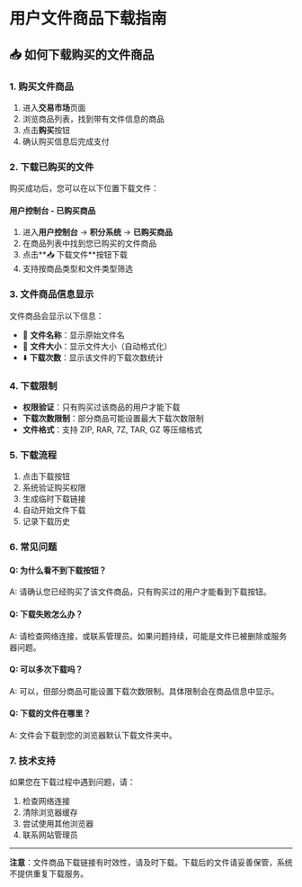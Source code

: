 # 用户文件商品下载指南

## 📥 如何下载购买的文件商品

### 1. 购买文件商品

1. 进入**交易市场**页面
2. 浏览商品列表，找到带有文件信息的商品
3. 点击**购买**按钮
4. 确认购买信息后完成支付

### 2. 下载已购买的文件

购买成功后，您可以在以下位置下载文件：

#### 用户控制台 - 已购买商品
1. 进入**用户控制台** → **积分系统** → **已购买商品**
2. 在商品列表中找到您已购买的文件商品
3. 点击**📥 下载文件**按钮下载
4. 支持按商品类型和文件类型筛选

### 3. 文件商品信息显示

文件商品会显示以下信息：
- 📁 **文件名称**：显示原始文件名
- 📏 **文件大小**：显示文件大小（自动格式化）
- ⬇️ **下载次数**：显示该文件的下载次数统计

### 4. 下载限制

- **权限验证**：只有购买过该商品的用户才能下载
- **下载次数限制**：部分商品可能设置最大下载次数限制
- **文件格式**：支持 ZIP, RAR, 7Z, TAR, GZ 等压缩格式

### 5. 下载流程

1. 点击下载按钮
2. 系统验证购买权限
3. 生成临时下载链接
4. 自动开始文件下载
5. 记录下载历史

### 6. 常见问题

#### Q: 为什么看不到下载按钮？
A: 请确认您已经购买了该文件商品，只有购买过的用户才能看到下载按钮。

#### Q: 下载失败怎么办？
A: 请检查网络连接，或联系管理员。如果问题持续，可能是文件已被删除或服务器问题。

#### Q: 可以多次下载吗？
A: 可以，但部分商品可能设置下载次数限制。具体限制会在商品信息中显示。

#### Q: 下载的文件在哪里？
A: 文件会下载到您的浏览器默认下载文件夹中。

### 7. 技术支持

如果您在下载过程中遇到问题，请：
1. 检查网络连接
2. 清除浏览器缓存
3. 尝试使用其他浏览器
4. 联系网站管理员

---

**注意**：文件商品下载链接有时效性，请及时下载。下载后的文件请妥善保管，系统不提供重复下载服务。

